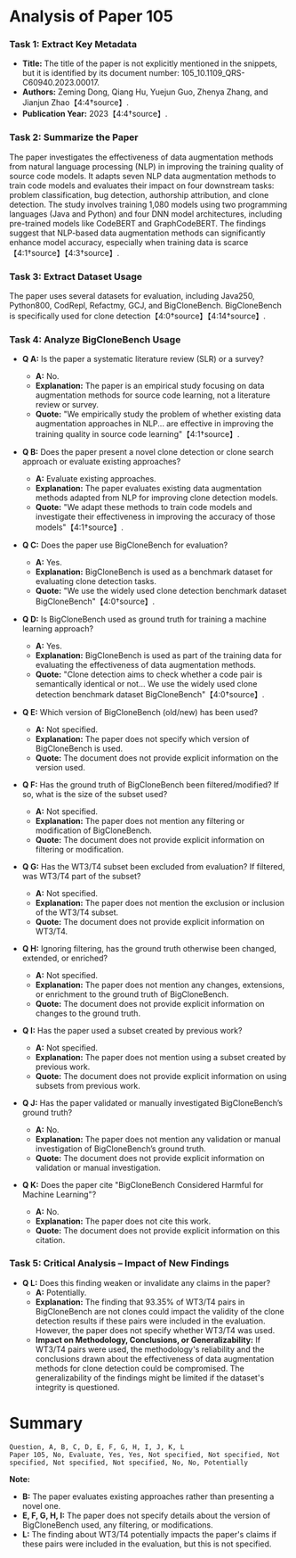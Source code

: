 # Analysis of Paper 105

### Task 1: Extract Key Metadata

- **Title:** The title of the paper is not explicitly mentioned in the snippets, but it is identified by its document number: 105_10.1109_QRS-C60940.2023.00017.
- **Authors:** Zeming Dong, Qiang Hu, Yuejun Guo, Zhenya Zhang, and Jianjun Zhao【4:4†source】.
- **Publication Year:** 2023【4:4†source】.

### Task 2: Summarize the Paper

The paper investigates the effectiveness of data augmentation methods from natural language processing (NLP) in improving the training quality of source code models. It adapts seven NLP data augmentation methods to train code models and evaluates their impact on four downstream tasks: problem classification, bug detection, authorship attribution, and clone detection. The study involves training 1,080 models using two programming languages (Java and Python) and four DNN model architectures, including pre-trained models like CodeBERT and GraphCodeBERT. The findings suggest that NLP-based data augmentation methods can significantly enhance model accuracy, especially when training data is scarce【4:1†source】【4:3†source】.

### Task 3: Extract Dataset Usage

The paper uses several datasets for evaluation, including Java250, Python800, CodRepl, Refactmy, GCJ, and BigCloneBench. BigCloneBench is specifically used for clone detection【4:0†source】【4:14†source】.

### Task 4: Analyze BigCloneBench Usage

- **Q A:** Is the paper a systematic literature review (SLR) or a survey?
  - **A:** No.
  - **Explanation:** The paper is an empirical study focusing on data augmentation methods for source code learning, not a literature review or survey.
  - **Quote:** "We empirically study the problem of whether existing data augmentation approaches in NLP... are effective in improving the training quality in source code learning"【4:1†source】.

- **Q B:** Does the paper present a novel clone detection or clone search approach or evaluate existing approaches?
  - **A:** Evaluate existing approaches.
  - **Explanation:** The paper evaluates existing data augmentation methods adapted from NLP for improving clone detection models.
  - **Quote:** "We adapt these methods to train code models and investigate their effectiveness in improving the accuracy of those models"【4:1†source】.

- **Q C:** Does the paper use BigCloneBench for evaluation?
  - **A:** Yes.
  - **Explanation:** BigCloneBench is used as a benchmark dataset for evaluating clone detection tasks.
  - **Quote:** "We use the widely used clone detection benchmark dataset BigCloneBench"【4:0†source】.

- **Q D:** Is BigCloneBench used as ground truth for training a machine learning approach?
  - **A:** Yes.
  - **Explanation:** BigCloneBench is used as part of the training data for evaluating the effectiveness of data augmentation methods.
  - **Quote:** "Clone detection aims to check whether a code pair is semantically identical or not... We use the widely used clone detection benchmark dataset BigCloneBench"【4:0†source】.

- **Q E:** Which version of BigCloneBench (old/new) has been used?
  - **A:** Not specified.
  - **Explanation:** The paper does not specify which version of BigCloneBench is used.
  - **Quote:** The document does not provide explicit information on the version used.

- **Q F:** Has the ground truth of BigCloneBench been filtered/modified? If so, what is the size of the subset used?
  - **A:** Not specified.
  - **Explanation:** The paper does not mention any filtering or modification of BigCloneBench.
  - **Quote:** The document does not provide explicit information on filtering or modification.

- **Q G:** Has the WT3/T4 subset been excluded from evaluation? If filtered, was WT3/T4 part of the subset?
  - **A:** Not specified.
  - **Explanation:** The paper does not mention the exclusion or inclusion of the WT3/T4 subset.
  - **Quote:** The document does not provide explicit information on WT3/T4.

- **Q H:** Ignoring filtering, has the ground truth otherwise been changed, extended, or enriched?
  - **A:** Not specified.
  - **Explanation:** The paper does not mention any changes, extensions, or enrichment to the ground truth of BigCloneBench.
  - **Quote:** The document does not provide explicit information on changes to the ground truth.

- **Q I:** Has the paper used a subset created by previous work?
  - **A:** Not specified.
  - **Explanation:** The paper does not mention using a subset created by previous work.
  - **Quote:** The document does not provide explicit information on using subsets from previous work.

- **Q J:** Has the paper validated or manually investigated BigCloneBench’s ground truth?
  - **A:** No.
  - **Explanation:** The paper does not mention any validation or manual investigation of BigCloneBench’s ground truth.
  - **Quote:** The document does not provide explicit information on validation or manual investigation.

- **Q K:** Does the paper cite "BigCloneBench Considered Harmful for Machine Learning"?
  - **A:** No.
  - **Explanation:** The paper does not cite this work.
  - **Quote:** The document does not provide explicit information on this citation.

### Task 5: Critical Analysis – Impact of New Findings

- **Q L:** Does this finding weaken or invalidate any claims in the paper?
  - **A:** Potentially.
  - **Explanation:** The finding that 93.35% of WT3/T4 pairs in BigCloneBench are not clones could impact the validity of the clone detection results if these pairs were included in the evaluation. However, the paper does not specify whether WT3/T4 was used.
  - **Impact on Methodology, Conclusions, or Generalizability:** If WT3/T4 pairs were used, the methodology's reliability and the conclusions drawn about the effectiveness of data augmentation methods for clone detection could be compromised. The generalizability of the findings might be limited if the dataset's integrity is questioned.

# Summary

```plaintext
Question, A, B, C, D, E, F, G, H, I, J, K, L
Paper 105, No, Evaluate, Yes, Yes, Not specified, Not specified, Not specified, Not specified, Not specified, No, No, Potentially
```

**Note:**  
- **B:** The paper evaluates existing approaches rather than presenting a novel one.
- **E, F, G, H, I:** The paper does not specify details about the version of BigCloneBench used, any filtering, or modifications.
- **L:** The finding about WT3/T4 potentially impacts the paper's claims if these pairs were included in the evaluation, but this is not specified.
